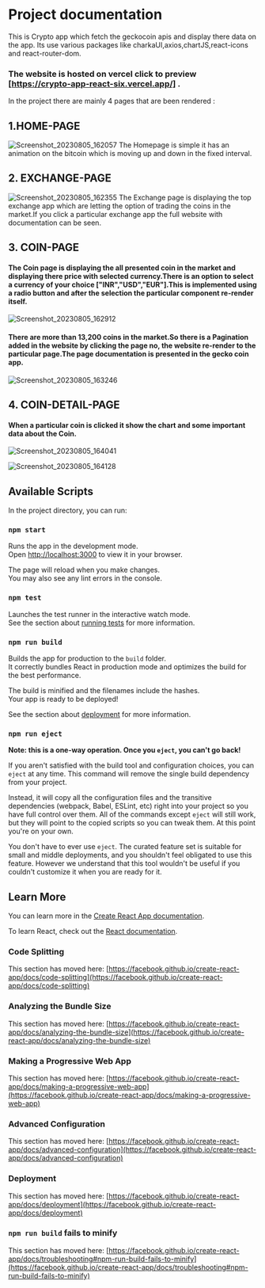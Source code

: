 # Project documentation
This is Crypto app which fetch the geckocoin apis and display there data on the app. Its use various packages like charkaUI,axios,chartJS,react-icons and react-router-dom.
### The website is hosted on vercel click to preview [https://crypto-app-react-six.vercel.app/] .
In the project there are mainly 4 pages that are been rendered :
## 1.HOME-PAGE
![Screenshot_20230805_162057](https://github.com/rithikrajkumar4/Crypto-app-react/assets/60754009/6175f4e2-eb4b-4aa8-97ab-2264622086ab)
  The Homepage is simple it has an animation on the bitcoin which is moving up and down in the fixed interval.
## 2. EXCHANGE-PAGE
![Screenshot_20230805_162355](https://github.com/rithikrajkumar4/Crypto-app-react/assets/60754009/02149190-97ec-4412-9f7b-1fb380c7efbf)
  The Exchange page is displaying the top exchange app which are letting the option of trading the coins in the market.If you click a particular exchange app the full website with documentation can be seen.
## 3. COIN-PAGE
 #### The Coin page is displaying the all presented coin in the market and displaying there price with selected currency.There is an option to select a currency of your choice ["INR","USD","EUR"].This is implemented using a radio button and after the selection the particular component re-render itself. 
![Screenshot_20230805_162912](https://github.com/rithikrajkumar4/Crypto-app-react/assets/60754009/7319fac3-ba88-4d57-bed7-3b471c86c56c)
  #### There are more than 13,200 coins in the market.So there is a Pagination added in the website by clicking the page no, the website re-render to the particular page.The page documentation is presented in the gecko coin app.
![Screenshot_20230805_163246](https://github.com/rithikrajkumar4/Crypto-app-react/assets/60754009/7aa37029-a987-4287-ba03-d4531614b471)

## 4. COIN-DETAIL-PAGE
#### When a particular coin is clicked it show the chart and some important data about the Coin. 
![Screenshot_20230805_164041](https://github.com/rithikrajkumar4/Crypto-app-react/assets/60754009/087b3aa9-051a-467c-a301-b3840cdac65c)

![Screenshot_20230805_164128](https://github.com/rithikrajkumar4/Crypto-app-react/assets/60754009/27f098b5-2dca-42ac-83e2-64d3e872183c)

## Available Scripts

In the project directory, you can run:

### `npm start`

Runs the app in the development mode.\
Open [http://localhost:3000](http://localhost:3000) to view it in your browser.

The page will reload when you make changes.\
You may also see any lint errors in the console.

### `npm test`

Launches the test runner in the interactive watch mode.\
See the section about [running tests](https://facebook.github.io/create-react-app/docs/running-tests) for more information.

### `npm run build`

Builds the app for production to the `build` folder.\
It correctly bundles React in production mode and optimizes the build for the best performance.

The build is minified and the filenames include the hashes.\
Your app is ready to be deployed!

See the section about [deployment](https://facebook.github.io/create-react-app/docs/deployment) for more information.

### `npm run eject`

**Note: this is a one-way operation. Once you `eject`, you can't go back!**

If you aren't satisfied with the build tool and configuration choices, you can `eject` at any time. This command will remove the single build dependency from your project.

Instead, it will copy all the configuration files and the transitive dependencies (webpack, Babel, ESLint, etc) right into your project so you have full control over them. All of the commands except `eject` will still work, but they will point to the copied scripts so you can tweak them. At this point you're on your own.

You don't have to ever use `eject`. The curated feature set is suitable for small and middle deployments, and you shouldn't feel obligated to use this feature. However we understand that this tool wouldn't be useful if you couldn't customize it when you are ready for it.

## Learn More

You can learn more in the [Create React App documentation](https://facebook.github.io/create-react-app/docs/getting-started).

To learn React, check out the [React documentation](https://reactjs.org/).

### Code Splitting

This section has moved here: [https://facebook.github.io/create-react-app/docs/code-splitting](https://facebook.github.io/create-react-app/docs/code-splitting)

### Analyzing the Bundle Size

This section has moved here: [https://facebook.github.io/create-react-app/docs/analyzing-the-bundle-size](https://facebook.github.io/create-react-app/docs/analyzing-the-bundle-size)

### Making a Progressive Web App

This section has moved here: [https://facebook.github.io/create-react-app/docs/making-a-progressive-web-app](https://facebook.github.io/create-react-app/docs/making-a-progressive-web-app)

### Advanced Configuration

This section has moved here: [https://facebook.github.io/create-react-app/docs/advanced-configuration](https://facebook.github.io/create-react-app/docs/advanced-configuration)

### Deployment

This section has moved here: [https://facebook.github.io/create-react-app/docs/deployment](https://facebook.github.io/create-react-app/docs/deployment)

### `npm run build` fails to minify

This section has moved here: [https://facebook.github.io/create-react-app/docs/troubleshooting#npm-run-build-fails-to-minify](https://facebook.github.io/create-react-app/docs/troubleshooting#npm-run-build-fails-to-minify)
